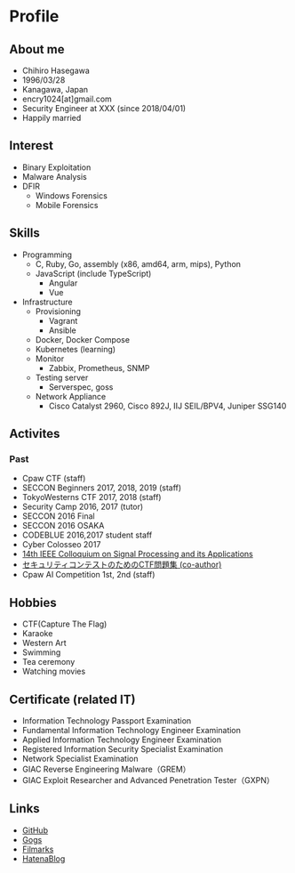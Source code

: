 # Profile

## About me

- Chihiro Hasegawa
- 1996/03/28
- Kanagawa, Japan
- encry1024[at]gmail.com
- Security Engineer at XXX (since 2018/04/01)
- Happily married

## Interest

- Binary Exploitation
- Malware Analysis
- DFIR
  - Windows Forensics
  - Mobile Forensics

## Skills

- Programming
  - C, Ruby, Go, assembly (x86, amd64, arm, mips), Python
  - JavaScript (include TypeScript) 
    - Angular
    - Vue
- Infrastructure
  - Provisioning
     - Vagrant
     - Ansible
  - Docker, Docker Compose
  - Kubernetes (learning)
  - Monitor
     - Zabbix, Prometheus, SNMP
  - Testing server
     - Serverspec, goss
  - Network Appliance
     - Cisco Catalyst 2960, Cisco 892J, IIJ SEIL/BPV4, Juniper SSG140
  
## Activites

### Past

- Cpaw CTF (staff)
- SECCON Beginners 2017, 2018, 2019 (staff)
- TokyoWesterns CTF 2017, 2018 (staff)
- Security Camp 2016, 2017 (tutor)
- SECCON 2016 Final
- SECCON 2016 OSAKA
- CODEBLUE 2016,2017 student staff
- Cyber Colosseo 2017
- [14th IEEE Colloquium on Signal Processing and its Applications](https://ieeexplore.ieee.org/abstract/document/8368693)
- [セキュリティコンテストのためのCTF問題集 (co-author)](https://book.mynavi.jp/ec/products/detail/id=75673)
- Cpaw AI Competition 1st, 2nd (staff)

## Hobbies

- CTF(Capture The Flag)
- Karaoke
- Western Art
- Swimming
- Tea ceremony
- Watching movies

## Certificate (related IT)

- Information Technology Passport Examination
- Fundamental Information Technology Engineer Examination
- Applied Information Technology Engineer Examination
- Registered Information Security Specialist Examination
- Network Specialist Examination
- GIAC Reverse Engineering Malware（GREM）
- GIAC Exploit Researcher and Advanced Penetration Tester（GXPN）

## Links

- [GitHub](https://github.com/owlinux1000)
- [Gogs](https://git.alicemacs.com/explore/repos)
- [Filmarks](https://filmarks.com/users/Alice1000)
- [HatenaBlog](https://encry1024.hatenablog.com)
